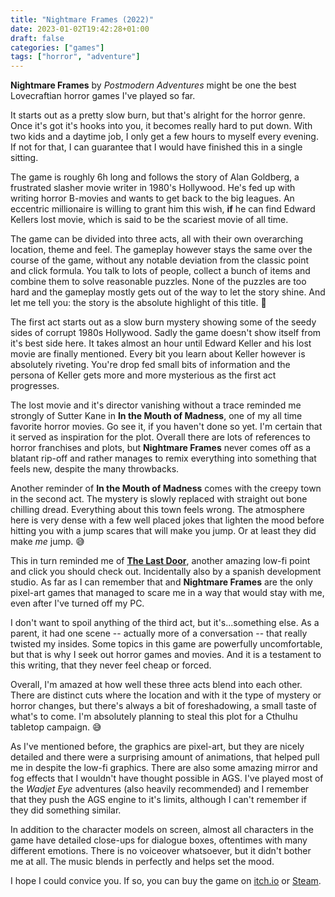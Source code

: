 ```yaml
---
title: "Nightmare Frames (2022)"
date: 2023-01-02T19:42:28+01:00
draft: false
categories: ["games"]
tags: ["horror", "adventure"]
---
```


**Nightmare Frames** by *Postmodern Adventures* might be one the best Lovecraftian horror games I've played so far.

It starts out as a pretty slow burn, but that's alright for the horror genre. Once it's got it's hooks into you, it becomes really hard to put down. With two kids and a daytime job, I only get a few hours to myself every evening. If not for that, I can guarantee that I would have finished this in a single sitting.

The game is roughly 6h long and follows the story of Alan Goldberg, a frustrated slasher movie writer in 1980's Hollywood. He's fed up with writing horror B-movies and wants to get back to the big leagues. An eccentric millionaire is willing to grant him this wish, **if** he can find Edward Kellers lost movie, which is said to be the scariest movie of all time.

The game can be divided into three acts, all with their own overarching location, theme and feel. The gameplay however stays the same over the course of the game, without any notable deviation from the classic point and click formula. You talk to lots of people, collect a bunch of items and combine them to solve reasonable puzzles. None of the puzzles are too hard and the gameplay mostly gets out of the way to let the story shine. And let me tell you: the story is the absolute highlight of this title. 🤩

The first act starts out as a slow burn mystery showing some of the seedy sides of corrupt 1980s Hollywood. Sadly the game doesn't show itself from it's best side here. It takes almost an hour until Edward Keller and his lost movie are finally mentioned. Every bit you learn about Keller however is absolutely riveting. You're drop fed small bits of information and the persona of Keller gets more and more mysterious as the first act progresses.

The lost movie and it's director vanishing without a trace reminded me strongly of Sutter Kane in **In the Mouth of Madness**, one of my all time favorite horror movies. Go see it, if you haven't done so yet. I'm certain that it served as inspiration for the plot. Overall there are lots of references to horror franchises and plots, but **Nightmare Frames** never comes off as a blatant rip-off and rather manages to remix everything into something that feels new, despite the many throwbacks.

Another reminder of **In the Mouth of Madness** comes with the creepy town in the second act. The mystery is slowly replaced with straight out bone chilling dread. Everything about this town feels wrong. The atmosphere here is very dense with a few well placed jokes that lighten the mood before hitting you with a jump scares that will make you jump. Or at least they did make *me* jump. 😅

This in turn reminded me of [**The Last Door**](https://thegamekitchen.com/thelastdoor/), another amazing low-fi point and click you should check out. Incidentally also by a spanish development studio. As far as I can remember that and **Nightmare Frames** are the only pixel-art games that managed to scare me in a way that would stay with me, even after I've turned off my PC.

I don't want to spoil anything of the third act, but it's...something else. As a parent, it had one scene -- actually more of a conversation -- that really twisted my insides. Some topics in this game are powerfully uncomfortable, but that is why I seek out horror games and movies. And it is a testament to this writing, that they never feel cheap or forced.

Overall, I'm amazed at how well these three acts blend into each other. There are distinct cuts where the location and with it the type of mystery or horror changes, but there's always a bit of foreshadowing, a small taste of what's to come. I'm absolutely planning to steal this plot for a Cthulhu tabletop campaign. 😅

As I've mentioned before, the graphics are pixel-art, but they are nicely detailed and there were a surprising amount of animations, that helped pull me in despite the low-fi graphics. There are also some amazing mirror and fog effects that I wouldn't have thought possible in AGS. I've played most of the *Wadjet Eye* adventures (also heavily recommended) and I remember that they push the AGS engine to it's limits, although I can't remember if they did something similar.

In addition to the character models on screen, almost all characters in the game have detailed close-ups for dialogue boxes, oftentimes with many different emotions. There is no voiceover whatsoever, but it didn't bother me at all. The music blends in perfectly and helps set the mood.

I hope I could convice you. If so, you can buy the game on [itch.io](https://postmodernadventures.itch.io/nightmare-frames) or [Steam](https://store.steampowered.com/app/1650590/Nightmare_Frames/).
